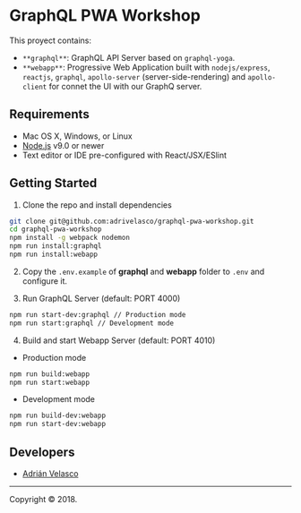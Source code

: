 # GraphQL PWA Workshop

This proyect contains:

- `**graphql**`: GraphQL API Server based on `graphql-yoga`.
- `**webapp**`: Progressive Web Application built with `nodejs/express`, `reactjs`, `graphql`, `apollo-server` (server-side-rendering) and `apollo-client` for connet the UI with our GraphQ server.

## Requirements

  * Mac OS X, Windows, or Linux
  * [Node.js](https://nodejs.org/) v9.0 or newer
  * Text editor or IDE pre-configured with React/JSX/ESlint

## Getting Started

1. Clone the repo and install dependencies

````bash
git clone git@github.com:adrivelasco/graphql-pwa-workshop.git
cd graphql-pwa-workshop
npm install -g webpack nodemon
npm run install:graphql
npm run install:webapp
````

2. Copy the `.env.example` of **graphql** and **webapp** folder to `.env` and configure it.

3. Run GraphQL Server (default: PORT 4000)

  ````bash
  npm run start-dev:graphql // Production mode
  npm run start:graphql // Development mode
  ````

4. Build and start Webapp Server (default: PORT 4010)

  * Production mode

  ````bash
  npm run build:webapp
  npm run start:webapp
  ````

  * Development mode

  ````bash
  npm run build-dev:webapp
  npm run start-dev:webapp
  ````

## Developers

  * [Adrián Velasco](https://github.com/adrivelasco)
  
---

Copyright © 2018.
